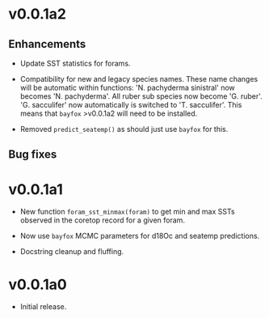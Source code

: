 # v0.0.1a2

## Enhancements

* Update SST statistics for forams.

* Compatibility for new and legacy species names. These name changes will be automatic within functions: 
  'N. pachyderma sinistral' now becomes 'N. pachyderma'. All ruber sub species now become 
  'G. ruber'. 'G. sacculifer' now automatically is switched to 'T. sacculifer'. This means that 
  `bayfox` >v0.0.1a2 will need to be installed.
  
* Removed `predict_seatemp()` as should just use `bayfox` for this.

## Bug fixes


# v0.0.1a1

* New function `foram_sst_minmax(foram)` to get min and max SSTs observed in the 
    coretop record for a given foram.

* Now use `bayfox` MCMC parameters for d18Oc and seatemp predictions.

* Docstring cleanup and fluffing.


# v0.0.1a0

* Initial release.
